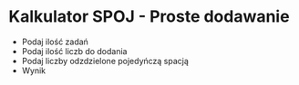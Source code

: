 # Kalkulator SPOJ - Proste dodawanie
- Podaj ilość zadań
- Podaj ilość liczb do dodania
- Podaj liczby odzdzielone pojedyńczą spacją
- Wynik
